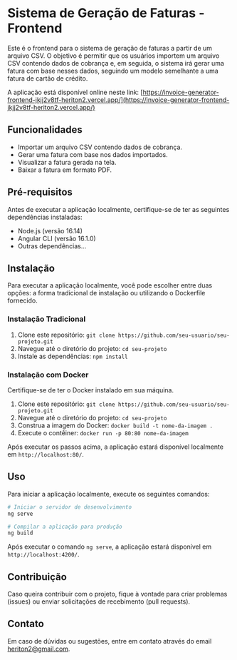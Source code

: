 # Sistema de Geração de Faturas - Frontend

Este é o frontend para o sistema de geração de faturas a partir de um arquivo CSV. O objetivo é permitir que os usuários importem um arquivo CSV contendo dados de cobrança e, em seguida, o sistema irá gerar uma fatura com base nesses dados, seguindo um modelo semelhante a uma fatura de cartão de crédito.

A aplicação está disponível online neste link: [https://invoice-generator-frontend-jkjj2v8tf-heriton2.vercel.app/](https://invoice-generator-frontend-jkjj2v8tf-heriton2.vercel.app/)

## Funcionalidades

- Importar um arquivo CSV contendo dados de cobrança.
- Gerar uma fatura com base nos dados importados.
- Visualizar a fatura gerada na tela.
- Baixar a fatura em formato PDF.

## Pré-requisitos

Antes de executar a aplicação localmente, certifique-se de ter as seguintes dependências instaladas:

- Node.js (versão 16.14)
- Angular CLI (versão 16.1.0)
- Outras dependências...

## Instalação

Para executar a aplicação localmente, você pode escolher entre duas opções: a forma tradicional de instalação ou utilizando o Dockerfile fornecido.

### Instalação Tradicional

1. Clone este repositório: `git clone https://github.com/seu-usuario/seu-projeto.git`
2. Navegue até o diretório do projeto: `cd seu-projeto`
3. Instale as dependências: `npm install`

### Instalação com Docker

Certifique-se de ter o Docker instalado em sua máquina.

1. Clone este repositório: `git clone https://github.com/seu-usuario/seu-projeto.git`
2. Navegue até o diretório do projeto: `cd seu-projeto`
3. Construa a imagem do Docker: `docker build -t nome-da-imagem .`
4. Execute o contêiner: `docker run -p 80:80 nome-da-imagem`

Após executar os passos acima, a aplicação estará disponível localmente em `http://localhost:80/`.

## Uso

Para iniciar a aplicação localmente, execute os seguintes comandos:

```bash
# Iniciar o servidor de desenvolvimento
ng serve

# Compilar a aplicação para produção
ng build
```

Após executar o comando `ng serve`, a aplicação estará disponível em `http://localhost:4200/`.

## Contribuição

Caso queira contribuir com o projeto, fique à vontade para criar problemas (issues) ou enviar solicitações de recebimento (pull requests).

## Contato

Em caso de dúvidas ou sugestões, entre em contato através do email [heriton2@gmail.com](mailto:heriton2@gmail.com).
